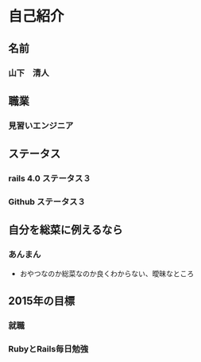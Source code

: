 # 自己紹介
## 名前
### 山下　清人
## 職業
### 見習いエンジニア  
## ステータス  
### rails 4.0 ステータス３  
### Github ステータス３    
## 自分を総菜に例えるなら
### あんまん  
- おやつなのか総菜なのか良くわからない、曖昧なところ

## 2015年の目標
### 就職
### RubyとRails毎日勉強